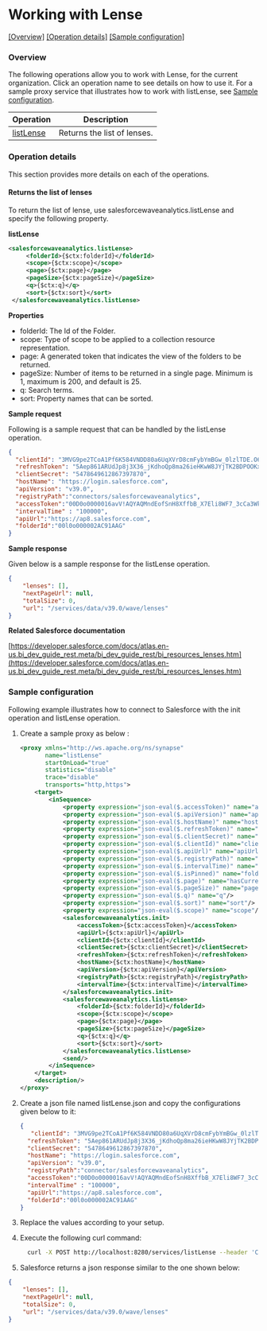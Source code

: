 # Working with Lense

[[Overview]](#overview)  [[Operation details]](#operation-details)  [[Sample configuration]](#sample-configuration)

### Overview 

The following operations allow you to work with Lense, for the current organization. Click an operation name to see details on how to use it.
For a sample proxy service that illustrates how to work with listLense, see [Sample configuration](#sample-configuration).

| Operation        | Description |
| ------------- |-------------|
| [listLense](#returns-the-list-of-lenses)    | Returns the list of lenses. |

### Operation details

This section provides more details on each of the operations.

#### Returns the list of lenses
To return the list of lense, use salesforcewaveanalytics.listLense and specify the following property.

**listLense**
```xml
<salesforcewaveanalytics.listLense>
     <folderId>{$ctx:folderId}</folderId>
     <scope>{$ctx:scope}</scope>
     <page>{$ctx:page}</page>
     <pageSize>{$ctx:pageSize}</pageSize>
     <q>{$ctx:q}</q>
     <sort>{$ctx:sort}</sort>
 </salesforcewaveanalytics.listLense>
```

**Properties**
* folderId: The Id of the Folder.
* scope: Type of scope to be applied to a collection resource representation.
* page: A generated token that indicates the view of the folders to be returned.
* pageSize: Number of items to be returned in a single page. Minimum is 1, maximum is 200, and default is 25.
* q: Search terms.
* sort: Property names that can be sorted.

**Sample request**

Following is a sample request that can be handled by the listLense operation.

```json
{
  "clientId": "3MVG9pe2TCoA1Pf6K584VNDD80a6UqXVrD8cmFybYmBGw_0lzlTDE.O6.jp8U4Dnlw6WKH62Rwp7DAHjnd7sl",
  "refreshToken": "5Aep861ARUdJp8j3X36_jKdhoQp8ma26ieHKwW8JYjTK2BDPOOKxsV_3lDwKwTzBz2pGXcuHtmd.D7ZISnDg_AD",
  "clientSecret": "5478649612867397870",
  "hostName": "https://login.salesforce.com",
  "apiVersion": "v39.0",
  "registryPath":"connectors/salesforcewaveanalytics",
  "accessToken":"00D0o0000016avV!AQYAQMndEofSnH8XffbB_X7Eli8WF7_3cCa3WkP1tv8tp5iy2CFQIpgbK9FKdttS9._VbyZqM0p8vUNDf3.eu1yEanJd2j6o",
  "intervalTime" : "100000",
  "apiUrl":"https://ap8.salesforce.com",
  "folderId":"00l0o000002AC91AAG"
}
```
**Sample response**

Given below is a sample response for the listLense operation.

```json
{
    "lenses": [],
    "nextPageUrl": null,
    "totalSize": 0,
    "url": "/services/data/v39.0/wave/lenses"
}
```

**Related Salesforce documentation**

[https://developer.salesforce.com/docs/atlas.en-us.bi_dev_guide_rest.meta/bi_dev_guide_rest/bi_resources_lenses.htm](https://developer.salesforce.com/docs/atlas.en-us.bi_dev_guide_rest.meta/bi_dev_guide_rest/bi_resources_lenses.htm)

### Sample configuration

Following example illustrates how to connect to Salesforce with the init operation and listLense operation.

1. Create a sample proxy as below :

    ```xml
    <proxy xmlns="http://ws.apache.org/ns/synapse"
           name="listLense"
           startOnLoad="true"
           statistics="disable"
           trace="disable"
           transports="http,https">
        <target>
            <inSequence>
                <property expression="json-eval($.accessToken)" name="accessToken"/>
                <property expression="json-eval($.apiVersion)" name="apiVersion"/>
                <property expression="json-eval($.hostName)" name="hostName"/>
                <property expression="json-eval($.refreshToken)" name="refreshToken"/>
                <property expression="json-eval($.clientSecret)" name="clientSecret"/>
                <property expression="json-eval($.clientId)" name="clientId"/>
                <property expression="json-eval($.apiUrl)" name="apiUrl"/>
                <property expression="json-eval($.registryPath)" name="registryPath"/>
                <property expression="json-eval($.intervalTime)" name="intervalTime"/>
                <property expression="json-eval($.isPinned)" name="folderId"/>
                <property expression="json-eval($.page)" name="hasCurrentOnly"/>
                <property expression="json-eval($.pageSize)" name="pageSize"/>
                <property expression="json-eval($.q)" name="q"/>
                <property expression="json-eval($.sort)" name="sort"/>
                <property expression="json-eval($.scope)" name="scope"/>
                <salesforcewaveanalytics.init>
                    <accessToken>{$ctx:accessToken}</accessToken>
                    <apiUrl>{$ctx:apiUrl}</apiUrl>
                    <clientId>{$ctx:clientId}</clientId>
                    <clientSecret>{$ctx:clientSecret}</clientSecret>
                    <refreshToken>{$ctx:refreshToken}</refreshToken>
                    <hostName>{$ctx:hostName}</hostName>
                    <apiVersion>{$ctx:apiVersion}</apiVersion>
                    <registryPath>{$ctx:registryPath}</registryPath>
                    <intervalTime>{$ctx:intervalTime}</intervalTime>
                </salesforcewaveanalytics.init>
                <salesforcewaveanalytics.listLense>
                    <folderId>{$ctx:folderId}</folderId>
                    <scope>{$ctx:scope}</scope>
                    <page>{$ctx:page}</page>
                    <pageSize>{$ctx:pageSize}</pageSize>
                    <q>{$ctx:q}</q>
                    <sort>{$ctx:sort}</sort>
                </salesforcewaveanalytics.listLense>
                <send/>
            </inSequence>
        </target>
        <description/>
    </proxy>
    
    ```

2. Create a json file named listLense.json and copy the configurations given below to it:

    ```json
    {
       "clientId": "3MVG9pe2TCoA1Pf6K584VNDD80a6UqXVrD8cmFybYmBGw_0lzlTDE.O6.jp8U4Dnlw6WKH62Rwp7DAHjnd7sl",
      "refreshToken": "5Aep861ARUdJp8j3X36_jKdhoQp8ma26ieHKwW8JYjTK2BDPOOKxsV_3lDwKwTzBz2pGXcuHtmd.D7ZISnDg_AD",
      "clientSecret": "5478649612867397870",
      "hostName": "https://login.salesforce.com",
      "apiVersion": "v39.0",
      "registryPath":"connector/salesforcewaveanalytics",
      "accessToken":"00D0o0000016avV!AQYAQMndEofSnH8XffbB_X7Eli8WF7_3cCa3WkP1tv8tp5iy2CFQIpgbK9FKdttS9._VbyZqM0p8vUNDf3.eu1yEanJd2j6o",
      "intervalTime" : "100000",
      "apiUrl":"https://ap8.salesforce.com",
      "folderId":"00l0o000002AC91AAG"
    }                  
    ```
3. Replace the values according to your setup.

4. Execute the following curl command:
    ```bash
      curl -X POST http://localhost:8280/services/listLense --header 'Content-Type: application/json' -d @listLense.json
    ```

5. Salesforce returns a json response similar to the one shown below:
 
```json
{
    "lenses": [],
    "nextPageUrl": null,
    "totalSize": 0,
    "url": "/services/data/v39.0/wave/lenses"
}
```

